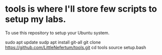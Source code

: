# tools is where I'll store few scripts to setup my labs.

To use this repository to setup your Ubuntu system.

sudo apt update
sudp apt install git-all
git clone https://github.com/LittleNefertum/tools.git
cd tools
source setup.bash
